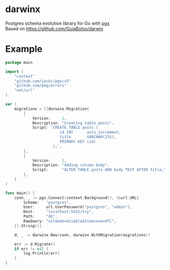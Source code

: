# darwinx

Postgres schema evolution library for Go with [pgx](https://github.com/jackc/pgx)  
Based on https://github.com/GuiaBolso/darwin
# Example

```go
package main

import (
	"context"
	"github.com/jackc/pgx/v5"
	"github.com/pkg/errors"
	"net/url"
)

var (
	migrations = []darwinx.Migration{
		{
			Version:     1,
			Description: "Creating table posts",
			Script: `CREATE TABLE posts (
						id INT 		auto_increment, 
						title 		VARCHAR(255),
						PRIMARY KEY (id)
					 );`,
		},
		{
			Version:     2,
			Description: "Adding column body",
			Script:      "ALTER TABLE posts ADD body TEXT AFTER title;",
		},
	}
)

func main() {
	conn, _ := pgx.Connect(context.Background(), (&url.URL{
        Scheme:   "postgres",
        User:     url.UserPassword("postgres", "admin"),
        Host:     "localhost:5432/tcp",
        Path:     "db",
        RawQuery: "sslmode=disable&timezone=UTC",
    }).String())

	d, _ := darwinx.New(conn, darwinx.WithMigration(migrations))

	err := d.Migrate()
	if err != nil {
		log.Println(err)
	}
}
```
